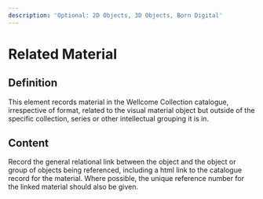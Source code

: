 ```yaml
---
description: 'Optional: 2D Objects, 3D Objects, Born Digital'
---
```


# Related Material

## Definition

This element records material in the Wellcome Collection catalogue, irrespective of format, related to the visual material object but outside of the specific collection, series or other intellectual grouping it is in. 

## Content

Record the general relational link between the object and the object or group of objects being referenced, including a html link to the catalogue record for the material. Where possible, the unique reference number for the linked material should also be given. 



 

